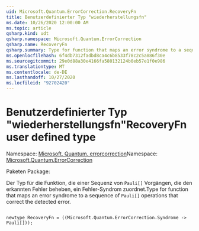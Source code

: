 ```yaml
---
uid: Microsoft.Quantum.ErrorCorrection.RecoveryFn
title: Benutzerdefinierter Typ "wiederherstellungsfn"
ms.date: 10/26/2020 12:00:00 AM
ms.topic: article
qsharp.kind: udt
qsharp.namespace: Microsoft.Quantum.ErrorCorrection
qsharp.name: RecoveryFn
qsharp.summary: Type for function that maps an error syndrome to a sequence of `Pauli[]` operations that correct the detected error.
ms.openlocfilehash: 6f4db7312fadbd8ca4c6b8533f78c2c5a886f30e
ms.sourcegitcommit: 29e0d88a30e4166fa580132124b0eb57e1f0e986
ms.translationtype: MT
ms.contentlocale: de-DE
ms.lasthandoff: 10/27/2020
ms.locfileid: "92702420"
---
```

# <a name="recoveryfn-user-defined-type"></a><span data-ttu-id="98d88-102">Benutzerdefinierter Typ "wiederherstellungsfn"</span><span class="sxs-lookup"><span data-stu-id="98d88-102">RecoveryFn user defined type</span></span>

<span data-ttu-id="98d88-103">Namespace: [Microsoft. Quantum. errorcorrection](xref:Microsoft.Quantum.ErrorCorrection)</span><span class="sxs-lookup"><span data-stu-id="98d88-103">Namespace: [Microsoft.Quantum.ErrorCorrection](xref:Microsoft.Quantum.ErrorCorrection)</span></span>

<span data-ttu-id="98d88-104">Paketen [](https://nuget.org/packages/)</span><span class="sxs-lookup"><span data-stu-id="98d88-104">Package: [](https://nuget.org/packages/)</span></span>


<span data-ttu-id="98d88-105">Der Typ für die Funktion, die einer Sequenz von `Pauli[]` Vorgängen, die den erkannten Fehler beheben, ein Fehler-Syndrom zuordnet.</span><span class="sxs-lookup"><span data-stu-id="98d88-105">Type for function that maps an error syndrome to a sequence of `Pauli[]` operations that correct the detected error.</span></span>

```qsharp

newtype RecoveryFn = ((Microsoft.Quantum.ErrorCorrection.Syndrome -> Pauli[]));
```

